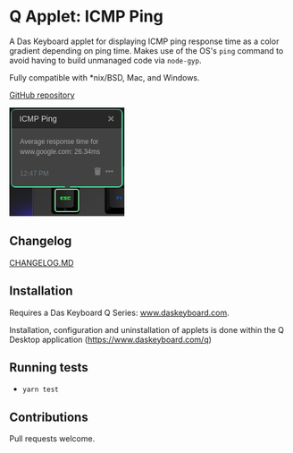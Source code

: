 # Q Applet: ICMP Ping

A Das Keyboard applet for displaying ICMP ping response time as a color
gradient depending on ping time.  Makes use of the OS's `ping` command
to avoid having to build unmanaged code via `node-gyp`.

Fully compatible with \*nix/BSD, Mac, and Windows.

[GitHub repository](https://github.com/Conroman16/daskeyboard-applet--icmp-ping)

![ICMP Ping on Das Keyboard 5Q](assets/image.png "ICMP Ping Dashboard Example")

## Changelog

[CHANGELOG.MD](CHANGELOG.md)

## Installation

Requires a Das Keyboard Q Series: www.daskeyboard.com.

Installation, configuration and uninstallation of applets is done within
the Q Desktop application (https://www.daskeyboard.com/q)

## Running tests

- `yarn test`

## Contributions

Pull requests welcome.
